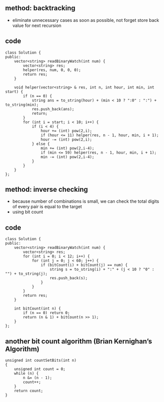 ## method: backtracking
- eliminate unnecessary cases as soon as possible, not forget store back value for next recursion

## code
```
class Solution {
public:
    vector<string> readBinaryWatch(int num) {
        vector<string> res;
        helper(res, num, 0, 0, 0);
        return res;
    }
    
    void helper(vector<string> & res, int n, int hour, int min, int start) {
        if (n == 0) {
            string ans = to_string(hour) + (min < 10 ? ":0" : ":") + to_string(min);
            res.push_back(ans);
            return;
        }
        for (int i = start; i < 10; i++) {
            if (i < 4) {
                hour += (int) pow(2,i);
                if (hour <= 11) helper(res, n - 1, hour, min, i + 1);
                hour -= (int) pow(2,i);
            } else {
                min += (int) pow(2,i-4);
                if (min <= 59) helper(res, n - 1, hour, min, i + 1);
                min -= (int) pow(2,i-4);
            }
        }
    }
};
```

## method: inverse checking
- because number of combinations is small, we can check the total digits of every pair is equal to the target
- using bit count

## code
```
class Solution {
public:
    vector<string> readBinaryWatch(int num) {
        vector<string> res;
        for (int i = 0; i < 12; i++) {
            for (int j = 0; j < 60; j++) {
                if (bitCount(i) + bitCount(j) == num) {
                    string s = to_string(i) + ":" + (j < 10 ? "0" : "") + to_string(j);
                    res.push_back(s);
                }
            }
        }
        return res;
    }
    
    int bitCount(int n) {
        if (n == 0) return 0;
        return (n & 1) + bitCount(n >> 1);
    }
};
```

## another bit count algorithm (Brian Kernighan’s Algorithm)
```
unsigned int countSetBits(int n) 
{ 
    unsigned int count = 0; 
    while (n) { 
        n &= (n - 1); 
        count++; 
    } 
    return count; 
}
```
  
